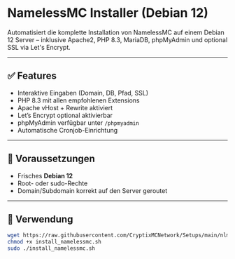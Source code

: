 # NamelessMC Installer (Debian 12)

Automatisiert die komplette Installation von NamelessMC auf einem Debian 12 Server – inklusive Apache2, PHP 8.3, MariaDB, phpMyAdmin und optional SSL via Let's Encrypt.

---

## ✅ Features

- Interaktive Eingaben (Domain, DB, Pfad, SSL)
- PHP 8.3 mit allen empfohlenen Extensions
- Apache vHost + Rewrite aktiviert
- Let’s Encrypt optional aktivierbar
- phpMyAdmin verfügbar unter `/phpmyadmin`
- Automatische Cronjob-Einrichtung

---

## 🧰 Voraussetzungen

- Frisches **Debian 12**
- Root- oder sudo-Rechte
- Domain/Subdomain korrekt auf den Server geroutet

---

## 🚀 Verwendung

```bash
wget https://raw.githubusercontent.com/CryptixMCNetwork/Setups/main/nlmc.sh
chmod +x install_namelessmc.sh
sudo ./install_namelessmc.sh
